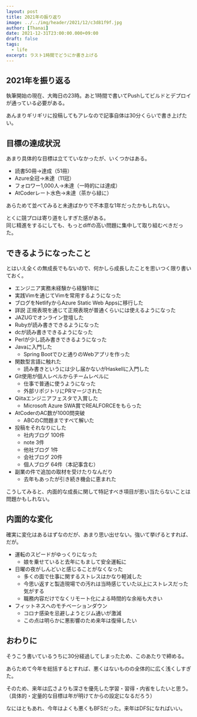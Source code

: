 ```yaml
---
layout: post
title: 2021年の振り返り
image: ../../img/header/2021/12/c3d81f9f.jpg
author: [Thanai]
date: 2021-12-31T23:00:00.000+09:00
draft: false
tags:
  - life
excerpt: ラスト1時間でどうにか書き上げる
---
```


## 2021年を振り返る

執筆開始の現在、大晦日の23時。あと1時間で書いてPushしてビルドとデプロイが通っている必要がある。

あんまりギリギリに投稿してもアレなので記事自体は30分くらいで書き上げたい。

## 目標の達成状況

あまり具体的な目標は立てていなかったが、いくつかはある。

- 読書50冊→達成（51冊）
- Azure全冠→未達（11冠）
- フォロワー1,000人→未達（一時的には達成）
- AtCoderレート水色→未達（茶から緑に）

あらためて並べてみると未達ばかりで不本意な1年だったかもしれない。

とくに競プロは寄り道をしすぎた感がある。  
同じ精進をするにしても、もっとdiffの高い問題に集中して取り組むべきだった。

## できるようになったこと

とはいえ全くの無成長でもないので、何かしら成長したことを思いつく限り書いておく。

- エンジニア実務未経験から経験1年に
- 実践Vimを通じてVimを常用するようになった
- ブログをNetlifyからAzure Static Web Appsに移行した
- 詳説 正規表現を通じて正規表現が普通くらいには使えるようになった
- JAZUGでオンライン登壇した
- Rubyが読み書きできるようになった
- dcが読み書きできるようになった
- Perlが少し読み書きできるようになった
- Javaに入門した
  - Spring Bootでひと通りのWebアプリを作った
- 関数型言語に触れた
  - 読み書きというには少し届かないがHaskellに入門した
- Git使用が個人レベルからチームレベルに
  - 仕事で普通に使うようになった
  - 外部リポジトリにPRマージされた
- Qiitaエンジニアフェスタで入賞した
  - Microsoft Azure SWA賞でREALFORCEをもらった
- AtCoderのAC数が1000問突破
  - ABCのC問題まですべて解いた
- 投稿をそれなりにした
  - 社内ブログ 100件
  - note 3件
  - 他社ブログ 1件
  - 会社ブログ 20件
  - 個人ブログ 64件（本記事含む）
- 副業の件で追加の取材を受けたりなんだり
  - 去年もあったが引き続き機会に恵まれた

こうしてみると、内面的な成長に関して特記すべき項目が思い当たらないことは問題かもしれない。

## 内面的な変化

確実に変化はあるはずなのだが、あまり思い出せない。強いて挙げるとすれば、だが。

- 運転のスピードがゆっくりになった
  - 娘を乗せていると去年にもまして安全運転に
- 日曜の夜がしんどいと感じることがなくなった
  - 多くの面で仕事に関するストレスはかなり軽減した
  - 今思い返すと製造現場での汚れは当時感じていた以上にストレスだった気がする
  - 職務内容だけでなくリモート化による時間的な余裕も大きい
- フィットネスへのモチベーションダウン
  - コロナ感染を忌避しようとジム通いが激減
  - この点は明らかに悪影響のため来年は復帰したい

## おわりに

そうこう書いているうちに30分経過してしまったため、このあたりで締める。

あらためて今年を総括するとすれば、悪くはないものの全体的に広く浅くしすぎた。

そのため、来年は広さよりも深さを優先した学習・習得・内省をしたいと思う。  
（具体的・定量的な目標は年が明けてからの設定になるだろう）

なにはともあれ、今年はよくも悪くもBFSだった。来年はDFSになればいい。
